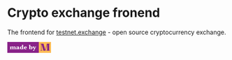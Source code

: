 # Crypto exchange fronend

The frontend for [testnet.exchange](https://testnet.exchange) - open source cryptocurrency exchange.

[<img src="https://raw.githubusercontent.com/morejust/foundation/master/madebymorejust.png" width="100">](https://morejust.foundation/?from=testnet-frontend)
